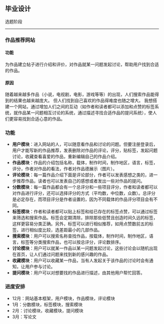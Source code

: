 ## 毕业设计 ##
选题阶段
***
### 作品推荐网站 ###
#### 功能 ####
为作品建立帖子进行介绍和评价，对作品就某一问题发起讨论，帮助用户找到合适的作品。
#### 原因 ####
随着越来越多作品（小说，电视剧，电影，游戏等等）的出现，人们搜索作品能得到的结果也越来越庞大。
但人们找到自己喜欢的作品得难度也随之增大。
我想搭建一个网站，通过增加人们之间的互动（如作者和读者都可以添加和点赞的标签系统，就作品某一问题相互讨论的系统，通过描述寻找合适作品的提问系统），使人们更容易找到合适心意的作品。
### 功能 ###
* **用户模块**：进入网站的人，可以随意看作品和讨论的问题。但要注册登录后，用户才能写新的作品推荐，发表删除对作品的评论，评分，贴标签，发起问题讨论，收藏查看喜爱的作品，重新编辑自己的作品介绍。
* **作品模块**：作品的介绍包括名称，载体，制作时间，制作地区，语言，标签，评分，作者对作品的看法，作者对作品德展示（图片）。
* **评论模块**：每一篇作品介绍下面是评论部分，作者可以发表感想之类的，进一步推荐作品，读者也可以发表自己的感想或者发出一些对作品的提问。
* **分数模块**：每一篇作品都会有一个总评分和一些项目评分，作者和读者都可以对作品进行评分，还可以选择评分的方式（平均数，中位数，众数）。总评分是必定存在，而项目评分是作者设置的，因为不同载体的作品评分项目会有不同。
* **标签模块**：作者和读者都可以贴上标签和给已存在的标签点赞，可以通过标签来筛选和搜索作品。标签会定期清除，排除那些低赞且创造时间久远的标签，这样更容易分类正确。另外，标签可以进行相似推荐，如用点赞数前五的标签，进行相似度比较，选差距最小的几部作品。
* **搜索模块**：用户可以搜索名称查找作品，按载体，制作时间，制作地区，语言，标签等分类搜索作品，也可以按总评分，评论数排序。
* **讨论模块**：用户可以就某一作品以某一问题发起讨论，这些讨论会以随机出现在首页，让人们通过问题来找到新的感兴趣的作品。
* **收藏模块**：用户可以收藏某一作品，当有人发起关于该作品的讨论时会有通知，让用户参与讨论。
* **提问模块**：用户可以对想要找的作品进行描述，由其他用户帮忙回答。
### 进度安排 ###
* 12月：网站基本框架，用户模块，作品模块，评论模块
* 1月：分数模块，标签模块，搜索模块
* 2月：讨论模块，收藏模块，提问模块
* 3月：写论文